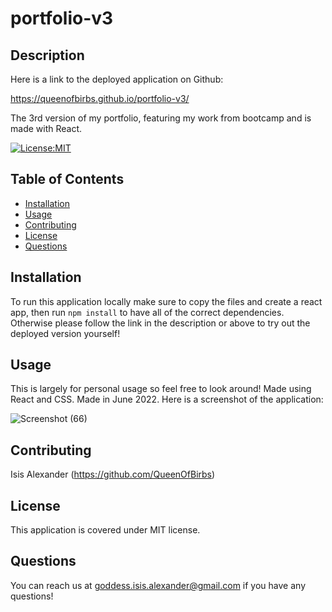# portfolio-v3

## Description 

Here is a link to the deployed application on Github:

https://queenofbirbs.github.io/portfolio-v3/

The 3rd version of my portfolio, featuring my work from bootcamp and is made with React.

[![License:MIT](https://img.shields.io/badge/License-MIT-yellow.svg)](https://opensource.org/licenses/MIT)

## Table of Contents
- [Installation](#installation)
- [Usage](#usage)
- [Contributing](#contributing)
- [License](#license)
- [Questions](#questions)

## Installation

To run this application locally make sure to copy the files and create a react app, then run ```npm install``` to have all of the correct dependencies. Otherwise please follow the link in the description or above to try out the deployed version yourself!

## Usage

This is largely for personal usage so feel free to look around! Made using React and CSS. Made in June 2022.
Here is a screenshot of the application:

![Screenshot (66)](https://user-images.githubusercontent.com/99460203/190323735-ef453d64-e00a-45a9-ba99-7fcf5beb5665.png)


## Contributing

Isis Alexander (https://github.com/QueenOfBirbs)

## License

This application is covered under MIT license. 

## Questions

You can reach us at goddess.isis.alexander@gmail.com if you have any questions!

